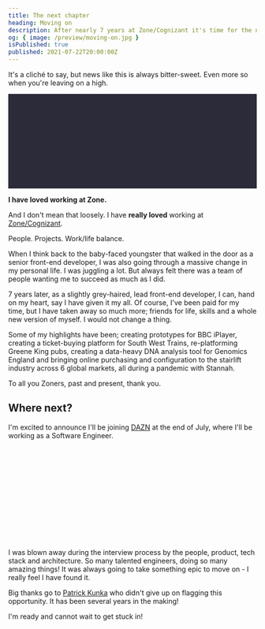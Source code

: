 ```yaml
---
title: The next chapter
heading: Moving on
description: After nearly 7 years at Zone/Cognizant it's time for the next step on my career path.
og: { image: /preview/moving-on.jpg }
isPublished: true
published: 2021-07-22T20:00:00Z
---
```


<script>
  import Dazn from '$lib/icons/Dazn.svelte';
  import Zone from '$lib/icons/Zone.svelte';
</script>

It's a cliché to say, but news like this is always bitter-sweet. Even more so when you're leaving on a high.

<div class="wrap zone offset">
  <Zone />
</div>

**I have loved working at Zone.**

And I don't mean that loosely. I have **really loved** working at [Zone/Cognizant](https://zonedigital.com).

People. Projects. Work/life balance.

When I think back to the baby-faced youngster that walked in the door as a senior front-end developer, I was also going through a massive change in my personal life. I was juggling a lot. But always felt there was a team of people wanting me to succeed as much as I did.

7 years later, as a slightly grey-haired, lead front-end developer, I can, hand on my heart, say I have given it my all. Of course, I've been paid for my time, but I have taken away so much more; friends for life, skills and a whole new version of myself. I would not change a thing.

Some of my highlights have been; creating prototypes for BBC iPlayer, creating a ticket-buying platform for South West Trains, re-platforming Greene King pubs, creating a data-heavy DNA analysis tool for Genomics England and bringing online purchasing and configuration to the stairlift industry across 6 global markets, all during a pandemic with Stannah.

To all you Zoners, past and present, thank you.

## Where next?

I'm excited to announce I'll be joining [DAZN](https://www.dazn.com/) at the end of July, where I'll be working as a Software Engineer.

<div class="wrap dazn offset">
  <Dazn />
</div>

I was blown away during the interview process by the people, product, tech stack and architecture. So many talented engineers, doing so many amazing things! It was always going to take something epic to move on - I really feel I have found it.

Big thanks go to [Patrick Kunka](https://www.linkedin.com/in/patrickkunka) who didn't give up on flagging this opportunity. It has been several years in the making!

I'm ready and cannot wait to get stuck in!

<style>
  .wrap {
    align-content: center;
    align-items: center;
    border-radius: var(--space-xxs);
    display: grid;
    grid-template-columns: minmax(10rem, 20vmin);
    grid-template-rows: minmax(10rem, 20vmin);
    justify-content: center;
    justify-items: center;
    padding: var(--space-xl);
  }

  .wrap :global(> svg) {
    max-height: 100%;
    max-width: 100%;
  }

  .zone {
    background-color: #2c2b39;
  }

  .dazn {
    background-color: var(--color-black);
  }
</style>

